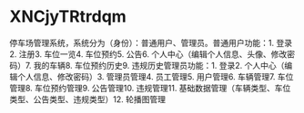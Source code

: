 # XNCjyTRtrdqm
停车场管理系统，系统分为（身份）：普通用户、管理员。普通用户功能：1. 登录2. 注册3. 车位一览4. 车位预约5. 公告6. 个人中心（编辑个人信息、头像、修改密码）7. 我的车辆8. 车位预约历史9. 违规历史管理员功能：1. 登录2. 个人中心（编辑个人信息、修改密码）3. 管理员管理4. 员工管理5. 用户管理6. 车辆管理7. 车位管理8. 车位预约管理9. 公告管理10. 违规管理11. 基础数据管理（车辆类型、车位类型、公告类型、违规类型）12. 轮播图管理 
